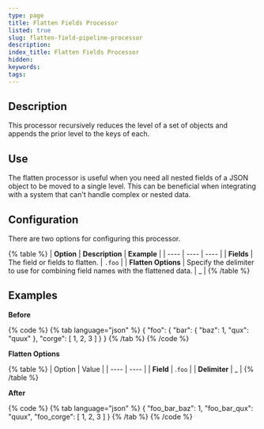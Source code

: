 ```yaml
---
type: page
title: Flatten Fields Processor
listed: true
slug: flatten-field-pipeline-processor
description: 
index_title: Flatten Fields Processor
hidden: 
keywords: 
tags: 
---
```


## Description

This processor recursively reduces the level of a set of objects and appends the prior level to the keys of each.

## Use

The flatten processor is useful when you need all nested fields of a JSON object to be moved to a single level.  This can be beneficial when integrating with a system that can't handle complex or nested data.

## Configuration

There are two options for configuring this processor.

{% table %}
| **Option** | **Description** | **Example** | 
| ---- | ---- | ---- | 
| **Fields** | The field or fields to flatten. | `.foo` | 
| **Flatten Options** | Specify the delimiter to use for combining field names with the flattened data. | _ | 
{% /table %}

## Examples

**Before**

{% code %}
{% tab language="json" %}
{
  "foo": {
    "bar": {
      "baz": 1,
      "qux": "quux"
    },
    "corge": [
      1,
      2,
      3
    ]
  }
}
{% /tab %}
{% /code %}

**Flatten Options**

{% table %}
| Option | Value | 
| ---- | ---- | 
| **Field** | .`foo` | 
| **Delimiter** | _ | 
{% /table %}

**After**

{% code %}
{% tab language="json" %}
{
  "foo_bar_baz": 1,
  "foo_bar_qux": "quux",
  "foo_corge": [
    1,
    2,
    3
  ]
}
{% /tab %}
{% /code %}